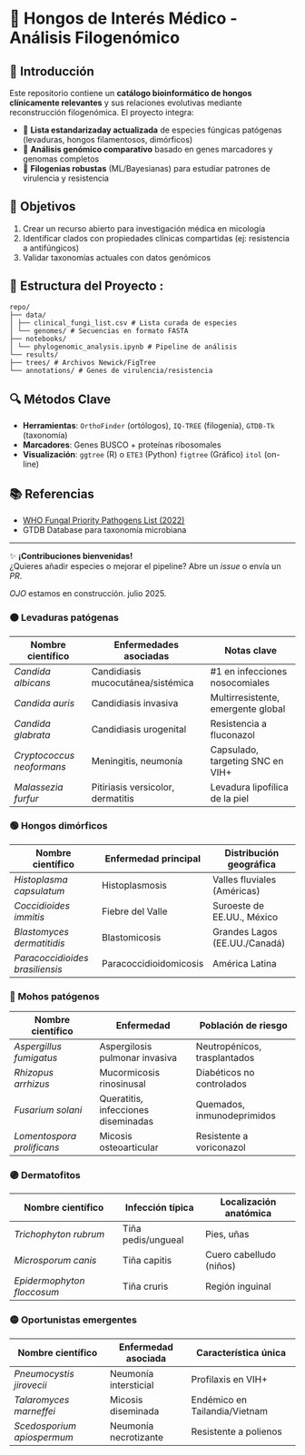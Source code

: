 # 🧫 Hongos de Interés Médico - Análisis Filogenómico

## 📌 Introducción  
Este repositorio contiene un **catálogo bioinformático de hongos clínicamente relevantes** y sus relaciones evolutivas mediante reconstrucción filogenómica. El proyecto integra:  

- 🦠 **Lista estandarizaday actualizada** de especies fúngicas patógenas (levaduras, hongos filamentosos, dimórficos)  
- 🧬 **Análisis genómico comparativo** basado en genes marcadores y genomas completos  
- 🌳 **Filogenias robustas** (ML/Bayesianas) para estudiar patrones de virulencia y resistencia  

## 🎯 Objetivos  
1. Crear un recurso abierto para investigación médica en micología  
2. Identificar clados con propiedades clínicas compartidas (ej: resistencia a antifúngicos)  
3. Validar taxonomías actuales con datos genómicos  

## 📂 Estructura del Proyecto :
```
repo/
├── data/
│ ├── clinical_fungi_list.csv # Lista curada de especies
│ └── genomes/ # Secuencias en formato FASTA
├── notebooks/
│ └── phylogenomic_analysis.ipynb # Pipeline de análisis
└── results/
├── trees/ # Archivos Newick/FigTree
└── annotations/ # Genes de virulencia/resistencia
```


## 🔍 Métodos Clave  
- **Herramientas**: `OrthoFinder` (ortólogos), `IQ-TREE` (filogenia), `GTDB-Tk` (taxonomía)  
- **Marcadores**: Genes BUSCO + proteínas ribosomales  
- **Visualización**: `ggtree` (R) o `ETE3` (Python) `figtree` (Gráfico) `itol` (on-line)

## 📚 Referencias  
- [WHO Fungal Priority Pathogens List (2022)](https://www.who.int/publications/i/item/9789240060241)  
- GTDB Database para taxonomía microbiana  

---

✨ **¡Contribuciones bienvenidas!**  
¿Quieres añadir especies o mejorar el pipeline? Abre un *issue* o envía un *PR*.  

*OJO* estamos en construcción. julio 2025.

### 🟠 Levaduras patógenas
| Nombre científico            | Enfermedades asociadas                     | Notas clave                              |
|------------------------------|--------------------------------------------|------------------------------------------|
| *Candida albicans*           | Candidiasis mucocutánea/sistémica         | #1 en infecciones nosocomiales           |
| *Candida auris*              | Candidiasis invasiva                       | Multirresistente, emergente global       |
| *Candida glabrata*           | Candidiasis urogenital                     | Resistencia a fluconazol                 |
| *Cryptococcus neoformans*    | Meningitis, neumonía                       | Capsulado, targeting SNC en VIH+         |
| *Malassezia furfur*          | Pitiriasis versicolor, dermatitis         | Levadura lipofílica de la piel           |

### 🟢 Hongos dimórficos
| Nombre científico            | Enfermedad principal               | Distribución geográfica          |
|------------------------------|------------------------------------|-----------------------------------|
| *Histoplasma capsulatum*      | Histoplasmosis                     | Valles fluviales (Américas)      |
| *Coccidioides immitis*        | Fiebre del Valle                   | Suroeste de EE.UU., México       |
| *Blastomyces dermatitidis*    | Blastomicosis                      | Grandes Lagos (EE.UU./Canadá)    |
| *Paracoccidioides brasiliensis*| Paracoccidioidomicosis            | América Latina                   |

### 🔵 Mohos patógenos
| Nombre científico            | Enfermedad                         | Población de riesgo              |
|------------------------------|------------------------------------|-----------------------------------|
| *Aspergillus fumigatus*       | Aspergilosis pulmonar invasiva     | Neutropénicos, trasplantados     |
| *Rhizopus arrhizus*           | Mucormicosis rinosinusal           | Diabéticos no controlados        |
| *Fusarium solani*             | Queratitis, infecciones diseminadas| Quemados, inmunodeprimidos       |
| *Lomentospora prolificans*    | Micosis osteoarticular             | Resistente a voriconazol         |

### 🟣 Dermatofitos
| Nombre científico            | Infección típica           | Localización anatómica       |
|------------------------------|----------------------------|------------------------------|
| *Trichophyton rubrum*        | Tiña pedis/ungueal         | Pies, uñas                   |
| *Microsporum canis*          | Tiña capitis               | Cuero cabelludo (niños)      |
| *Epidermophyton floccosum*   | Tiña cruris                | Región inguinal              |

### 🟡 Oportunistas emergentes
| Nombre científico            | Enfermedad asociada        | Característica única         |
|------------------------------|----------------------------|------------------------------|
| *Pneumocystis jirovecii*     | Neumonía intersticial      | Profilaxis en VIH+           |
| *Talaromyces marneffei*      | Micosis diseminada         | Endémico en Tailandia/Vietnam|
| *Scedosporium apiospermum*   | Neumonía necrotizante      | Resistente a polienos        |
